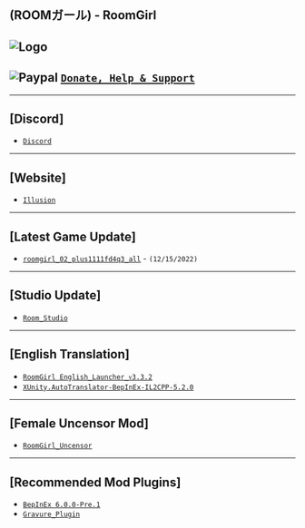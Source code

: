 (ROOMガール) - RoomGirl
--

![Logo](https://i.imgur.com/9NDY3NH.png")
---

![Paypal](https://i.imgur.com/3V57ymK.png") [`Donate, Help & Support`](https://paypal.me/PastebinSupport?locale.x=en_US)
--

---
**[Discord]**
--
- [`Discord`](https://discord.gg/hevygx6)

---
**[Website]**
--
- [`Illusion`](http://www.illusion.jp/preview/roomgirl/)

---
**[Latest Game Update]**
--
- [`roomgirl_02_plus1111fd4q3_all`](https://dl.betterrepack.com/IllusionLib/RoomGirl/Update/roomgirl_02_plus1216w4gz_all.exe) - `(12/15/2022)`

---
**[Studio Update]**
--
- [`Room_Studio`](https://dl.betterrepack.com/IllusionLib/RoomGirl/Studio/)

---
**[English Translation]**
--
- [`RoomGirl English_Launcher_ᴠ3.3.2`](https://github.com/IllusionMods/IllusionLaunchers/releases/tag/v3.3.0)
- [`XUnity.AutoTranslator-BepInEx-IL2CPP-5.2.0`](https://github.com/bbepis/XUnity.AutoTranslator/releases)

---
**[Female Uncensor Mod]**
--
- [`RoomGirl_Uncensor`](https://mega.nz/file/RJl1WYKZ#FSG8ZFWlJzMuuDA3VQwMktMNT5kPIyPqTwjP9kBP_Ic)

---
**[Recommended Mod Plugins]**
--
- [`BepInEx 6.0.0-Pre.1`](https://github.com/BepInEx/BepInEx/releases)
- [`Gravure_Plugin`](https://discord.com/channels/446784086539763712/993990510018568272/994947578678476800)
